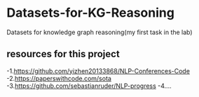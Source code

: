 # Datasets-for-KG-Reasoning
Datasets for knowledge graph reasoning(my first task in the lab)

## resources for this project
-1.https://github.com/yizhen20133868/NLP-Conferences-Code
-2.https://paperswithcode.com/sota
-3.https://github.com/sebastianruder/NLP-progress
-4....
